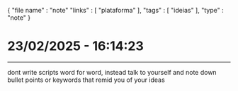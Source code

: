 <!-- METADATA -->
{
"file name" : "note"
"links" : [ "plataforma" ],
"tags" : [ "ideias" ],
"type" : "note"
}
<!-- /METADATA -->

# 23/02/2025 - 16:14:23
---
dont write scripts word for word, instead talk to yourself and note down bullet points or keywords that remid you of your ideas
